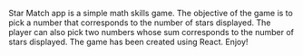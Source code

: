 Star Match app is a simple math skills game. The objective of the game is to pick a number that corresponds to the number of stars displayed. The player can also pick two numbers whose sum corresponds to the number of stars displayed.
The game has been created using React.
Enjoy!
